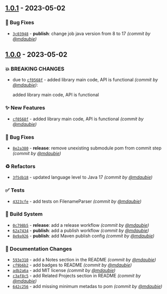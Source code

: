 
## [1.0.1] - 2023-05-02
### :bug: Bug Fixes
- [`3c03948`](https://github.com/mdaubie/torrent-name-parser/commit/3c03948f0ba1fa473f31f946293b383a2b583a7f) - **publish**: change job java version from 8 to 17 *(commit by [@mdaubie](https://github.com/mdaubie))*


## [1.0.0] - 2023-05-02
### :boom: BREAKING CHANGES
- due to [`cf0568f`](https://github.com/mdaubie/torrent-name-parser/commit/cf0568fa5ebc57a4d2fa08dbb7336637f93d6af2) - added library main code, API is functional *(commit by [@mdaubie](https://github.com/mdaubie))*:

  added library main code, API is functional


### :sparkles: New Features
- [`cf0568f`](https://github.com/mdaubie/torrent-name-parser/commit/cf0568fa5ebc57a4d2fa08dbb7336637f93d6af2) - added library main code, API is functional *(commit by [@mdaubie](https://github.com/mdaubie))*

### :bug: Bug Fixes
- [`8e2a380`](https://github.com/mdaubie/torrent-name-parser/commit/8e2a380222f6d6f47068e71d5975edc47b6cd71c) - **release**: remove unexisting submodule pom from commit step *(commit by [@mdaubie](https://github.com/mdaubie))*

### :recycle: Refactors
- [`3f5db18`](https://github.com/mdaubie/torrent-name-parser/commit/3f5db18c80a6a3c7fea33ab1a7073c33f6088e87) - updated language level to Java 17 *(commit by [@mdaubie](https://github.com/mdaubie))*

### :white_check_mark: Tests
- [`4323cfe`](https://github.com/mdaubie/torrent-name-parser/commit/4323cfe84e7ebea9f80b351bafc51c2407ccb064) - add tests on FilenameParser *(commit by [@mdaubie](https://github.com/mdaubie))*

### :construction_worker: Build System
- [`0c798b5`](https://github.com/mdaubie/torrent-name-parser/commit/0c798b5b98e1b2ffa69b7da5970962ca0f3c644b) - **release**: add a release workflow *(commit by [@mdaubie](https://github.com/mdaubie))*
- [`62a7434`](https://github.com/mdaubie/torrent-name-parser/commit/62a74346d3c824a1b7474a54fac3de02045270da) - **publish**: add a publish workflow *(commit by [@mdaubie](https://github.com/mdaubie))*
- [`8e9a926`](https://github.com/mdaubie/torrent-name-parser/commit/8e9a9264a024fb9dbec5b305b4e6378a1d5796cb) - **publish**: add Maven publish config *(commit by [@mdaubie](https://github.com/mdaubie))*

### :memo: Documentation Changes
- [`593e310`](https://github.com/mdaubie/torrent-name-parser/commit/593e3101172f09509ae69a71426bf1bdc31bd9c0) - add a Notes section in the README *(commit by [@mdaubie](https://github.com/mdaubie))*
- [`cf9b6b2`](https://github.com/mdaubie/torrent-name-parser/commit/cf9b6b262b4b209e04220f030582e62eac91c209) - add badges to README *(commit by [@mdaubie](https://github.com/mdaubie))*
- [`adb2a6a`](https://github.com/mdaubie/torrent-name-parser/commit/adb2a6ab4d76455e9419021155da3d2289f0bad7) - add MIT license *(commit by [@mdaubie](https://github.com/mdaubie))*
- [`c3af8c5`](https://github.com/mdaubie/torrent-name-parser/commit/c3af8c52337467618b8871bd9e5c40dc471c4818) - add Related Projects section in README *(commit by [@mdaubie](https://github.com/mdaubie))*
- [`642c256`](https://github.com/mdaubie/torrent-name-parser/commit/642c2565df70dea27a205fefb9bddca096134216) - add missing minimum metadas to pom *(commit by [@mdaubie](https://github.com/mdaubie))*


[1.0.0]: https://github.com/mdaubie/torrent-name-parser/compare/0.0.0...1.0.0
[1.0.1]: https://github.com/mdaubie/torrent-name-parser/compare/1.0.0...1.0.1